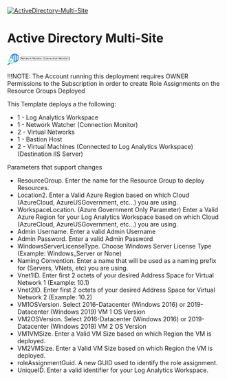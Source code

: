 [![ActiveDirectory-Multi-Site](https://github.com/elliottfieldsjr/KillerHomeLab-Bicep/actions/workflows/AzureNetworkWatcher-Connection-Monitor.yml/badge.svg)](https://github.com/elliottfieldsjr/KillerHomeLab-Bicep/actions/workflows/AzureNetworkWatcher-Connection-Monitor.yml)

# Active Directory Multi-Site
<img src="../x_Images/NetworkWatcherConnectionMonitor.png" alt="Active Directory" width="150">

!!!NOTE:  The Account running this deployment requires OWNER Permissions to the Subscription in order to create Role Assignments on the Resource Groups Deployed

This Template deploys a the following:

- 1 - Log Analytics Workspace
- 1 - Network Watcher (Connection Monitor)
- 2 - Virtual Networks
- 1 - Bastion Host
- 2 - Virtual Machines (Connected to Log Analytics Workspace)(Destination IIS Server)

Parameters that support changes
- ResourceGroup.  Enter the name for the Resource Group to deploy Resources.
- Location2. Enter a Valid Azure Region based on which Cloud (AzureCloud, AzureUSGovernment, etc...) you are using.
- WorkspaceLocation. (Azure Government Only Parameter) Enter a Valid Azure Region for your Log Analytics Workspace based on which Cloud (AzureCloud, AzureUSGovernment, etc...) you are using. 
- Admin Username.  Enter a valid Admin Username
- Admin Password.  Enter a valid Admin Password
- WindowsServerLicenseType.  Choose Windows Server License Type (Example:  Windows_Server or None)
- Naming Convention. Enter a name that will be used as a naming prefix for (Servers, VNets, etc) you are using.
- Vnet1ID.  Enter first 2 octets of your desired Address Space for Virtual Network 1 (Example:  10.1)
- Vnet2ID.  Enter first 2 octets of your desired Address Space for Virtual Network 2 (Example:  10.2)
- VM1OSVersion.  Select 2016-Datacenter (Windows 2016) or 2019-Datacenter (Windows 2019) VM 1 OS Version
- VM2OSVersion.  Select 2016-Datacenter (Windows 2016) or 2019-Datacenter (Windows 2019) VM 2 OS Version
- VM1VMSize.  Enter a Valid VM Size based on which Region the VM is deployed.
- VM2VMSize.  Enter a Valid VM Size based on which Region the VM is deployed.
- roleAssignmentGuid.  A new GUID used to identify the role assignment.
- UniqueID. Enter a valid identifier for your Log Analytics Workspace.